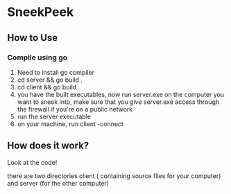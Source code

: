 # SneekPeek
## How to Use
### Compile using go
1. Need to install go compiler
2. cd server && go build .
3. cd client && go build .
4. you have the built executables, now run server.exe on the computer you want to sneek into, make sure that you give server.exe access through the firewall if you're on a public network
5. run the server executable
6. on your machine, run client -connect <ip of the other machine on the same network>


## How does it work?
Look at the code!

there are two directories client ( containing source files for your computer)
and server (for the other computer)
